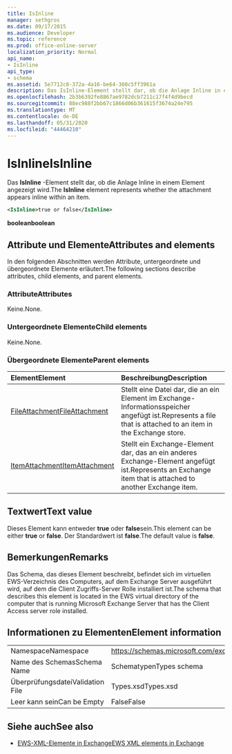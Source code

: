 ```yaml
---
title: IsInline
manager: sethgros
ms.date: 09/17/2015
ms.audience: Developer
ms.topic: reference
ms.prod: office-online-server
localization_priority: Normal
api_name:
- IsInline
api_type:
- schema
ms.assetid: 5e7712c8-372a-4a16-be64-360c5ff3961a
description: Das IsInline-Element stellt dar, ob die Anlage Inline in einem Element angezeigt wird.
ms.openlocfilehash: 2b3b6392fe8867ae9782dcb7211c17f4f4d9becd
ms.sourcegitcommit: 88ec988f2bb67c1866d06b361615f3674a24e795
ms.translationtype: MT
ms.contentlocale: de-DE
ms.lasthandoff: 05/31/2020
ms.locfileid: "44464210"
---
```

# <a name="isinline"></a><span data-ttu-id="e1ba3-103">IsInline</span><span class="sxs-lookup"><span data-stu-id="e1ba3-103">IsInline</span></span>

<span data-ttu-id="e1ba3-104">Das **IsInline** -Element stellt dar, ob die Anlage Inline in einem Element angezeigt wird.</span><span class="sxs-lookup"><span data-stu-id="e1ba3-104">The **IsInline** element represents whether the attachment appears inline within an item.</span></span> 
  
```xml
<IsInline>true or false</IsInline>
```

 <span data-ttu-id="e1ba3-105">**boolean**</span><span class="sxs-lookup"><span data-stu-id="e1ba3-105">**boolean**</span></span>
## <a name="attributes-and-elements"></a><span data-ttu-id="e1ba3-106">Attribute und Elemente</span><span class="sxs-lookup"><span data-stu-id="e1ba3-106">Attributes and elements</span></span>

<span data-ttu-id="e1ba3-107">In den folgenden Abschnitten werden Attribute, untergeordnete und übergeordnete Elemente erläutert.</span><span class="sxs-lookup"><span data-stu-id="e1ba3-107">The following sections describe attributes, child elements, and parent elements.</span></span>
  
### <a name="attributes"></a><span data-ttu-id="e1ba3-108">Attribute</span><span class="sxs-lookup"><span data-stu-id="e1ba3-108">Attributes</span></span>

<span data-ttu-id="e1ba3-109">Keine.</span><span class="sxs-lookup"><span data-stu-id="e1ba3-109">None.</span></span>
  
### <a name="child-elements"></a><span data-ttu-id="e1ba3-110">Untergeordnete Elemente</span><span class="sxs-lookup"><span data-stu-id="e1ba3-110">Child elements</span></span>

<span data-ttu-id="e1ba3-111">Keine.</span><span class="sxs-lookup"><span data-stu-id="e1ba3-111">None.</span></span>
  
### <a name="parent-elements"></a><span data-ttu-id="e1ba3-112">Übergeordnete Elemente</span><span class="sxs-lookup"><span data-stu-id="e1ba3-112">Parent elements</span></span>

|<span data-ttu-id="e1ba3-113">**Element**</span><span class="sxs-lookup"><span data-stu-id="e1ba3-113">**Element**</span></span>|<span data-ttu-id="e1ba3-114">**Beschreibung**</span><span class="sxs-lookup"><span data-stu-id="e1ba3-114">**Description**</span></span>|
|:-----|:-----|
|[<span data-ttu-id="e1ba3-115">FileAttachment</span><span class="sxs-lookup"><span data-stu-id="e1ba3-115">FileAttachment</span></span>](fileattachment.md) <br/> |<span data-ttu-id="e1ba3-116">Stellt eine Datei dar, die an ein Element im Exchange-Informationsspeicher angefügt ist.</span><span class="sxs-lookup"><span data-stu-id="e1ba3-116">Represents a file that is attached to an item in the Exchange store.</span></span>  <br/> |
|[<span data-ttu-id="e1ba3-117">ItemAttachment</span><span class="sxs-lookup"><span data-stu-id="e1ba3-117">ItemAttachment</span></span>](itemattachment.md) <br/> |<span data-ttu-id="e1ba3-118">Stellt ein Exchange-Element dar, das an ein anderes Exchange-Element angefügt ist.</span><span class="sxs-lookup"><span data-stu-id="e1ba3-118">Represents an Exchange item that is attached to another Exchange item.</span></span>  <br/> |
   
## <a name="text-value"></a><span data-ttu-id="e1ba3-119">Textwert</span><span class="sxs-lookup"><span data-stu-id="e1ba3-119">Text value</span></span>

<span data-ttu-id="e1ba3-120">Dieses Element kann entweder **true** oder **false**sein.</span><span class="sxs-lookup"><span data-stu-id="e1ba3-120">This element can be either **true** or **false**.</span></span> <span data-ttu-id="e1ba3-121">Der Standardwert ist **false**.</span><span class="sxs-lookup"><span data-stu-id="e1ba3-121">The default value is **false**.</span></span>
  
## <a name="remarks"></a><span data-ttu-id="e1ba3-122">Bemerkungen</span><span class="sxs-lookup"><span data-stu-id="e1ba3-122">Remarks</span></span>

<span data-ttu-id="e1ba3-123">Das Schema, das dieses Element beschreibt, befindet sich im virtuellen EWS-Verzeichnis des Computers, auf dem Exchange Server ausgeführt wird, auf dem die Client Zugriffs-Server Rolle installiert ist.</span><span class="sxs-lookup"><span data-stu-id="e1ba3-123">The schema that describes this element is located in the EWS virtual directory of the computer that is running Microsoft Exchange Server that has the Client Access server role installed.</span></span>
  
## <a name="element-information"></a><span data-ttu-id="e1ba3-124">Informationen zu Elementen</span><span class="sxs-lookup"><span data-stu-id="e1ba3-124">Element information</span></span>

|||
|:-----|:-----|
|<span data-ttu-id="e1ba3-125">Namespace</span><span class="sxs-lookup"><span data-stu-id="e1ba3-125">Namespace</span></span>  <br/> |https://schemas.microsoft.com/exchange/services/2006/types  <br/> |
|<span data-ttu-id="e1ba3-126">Name des Schemas</span><span class="sxs-lookup"><span data-stu-id="e1ba3-126">Schema Name</span></span>  <br/> |<span data-ttu-id="e1ba3-127">Schematypen</span><span class="sxs-lookup"><span data-stu-id="e1ba3-127">Types schema</span></span>  <br/> |
|<span data-ttu-id="e1ba3-128">Überprüfungsdatei</span><span class="sxs-lookup"><span data-stu-id="e1ba3-128">Validation File</span></span>  <br/> |<span data-ttu-id="e1ba3-129">Types.xsd</span><span class="sxs-lookup"><span data-stu-id="e1ba3-129">Types.xsd</span></span>  <br/> |
|<span data-ttu-id="e1ba3-130">Leer kann sein</span><span class="sxs-lookup"><span data-stu-id="e1ba3-130">Can be Empty</span></span>  <br/> |<span data-ttu-id="e1ba3-131">False</span><span class="sxs-lookup"><span data-stu-id="e1ba3-131">False</span></span>  <br/> |
   
## <a name="see-also"></a><span data-ttu-id="e1ba3-132">Siehe auch</span><span class="sxs-lookup"><span data-stu-id="e1ba3-132">See also</span></span>



- [<span data-ttu-id="e1ba3-133">EWS-XML-Elemente in Exchange</span><span class="sxs-lookup"><span data-stu-id="e1ba3-133">EWS XML elements in Exchange</span></span>](ews-xml-elements-in-exchange.md)

